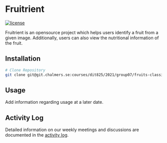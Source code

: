 # Fruitrient

[![license](https://img.shields.io/badge/license-Apache--2.0-blue.svg)](./LICENSE)

Fruitrient is an opensource project which helps users identify a fruit from a given image. Additionally, users can also view the nutritional information of the fruit. 

## Installation
```bash
# Clone Repository
git clone git@git.chalmers.se:courses/dit825/2021/group07/fruits-classifier.git
```

## Usage

Add information regarding usage at a later date.

## Activity Log

Detailed information on our weekly meetings and discussions are documented in the [activity log](documentation/activity-log.md).

